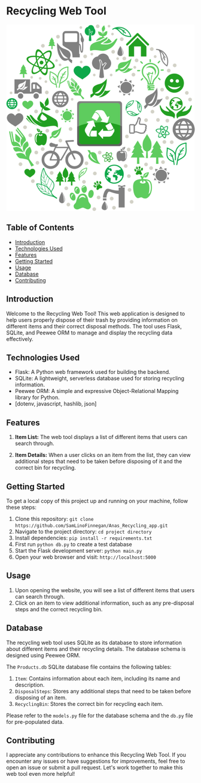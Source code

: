 # Recycling Web Tool

![Recycling Web Tool Banner](./static/images/recycling_world.png)

## Table of Contents

- [Introduction](#introduction)
- [Technologies Used](#technologies-used)
- [Features](#features)
- [Getting Started](#getting-started)
- [Usage](#usage)
- [Database](#database)
- [Contributing](#contributing)


## Introduction

Welcome to the Recycling Web Tool! This web application is designed to help users properly dispose of their trash by providing information on different items and their correct disposal methods. The tool uses Flask, SQLite, and Peewee ORM to manage and display the recycling data effectively.

## Technologies Used

- Flask: A Python web framework used for building the backend.
- SQLite: A lightweight, serverless database used for storing recycling information.
- Peewee ORM: A simple and expressive Object-Relational Mapping library for Python.
- [dotenv, javascript, hashlib, json]

## Features

1. **Item List:** The web tool displays a list of different items that users can search through.

2. **Item Details:** When a user clicks on an item from the list, they can view additional steps that need to be taken before disposing of it and the correct bin for recycling.

## Getting Started

To get a local copy of this project up and running on your machine, follow these steps:

1. Clone this repository: `git clone https://github.com/SamLinoFinnegan/Anas_Recycling_app.git`
2. Navigate to the project directory: `cd project directory`
3. Install dependencies: `pip install -r requirements.txt`
4. First run `python db.py` to create a test database
5. Start the Flask development server: `python main.py`
6. Open your web browser and visit: `http://localhost:5000`

## Usage

1. Upon opening the website, you will see a list of different items that users can search through.
2. Click on an item to view additional information, such as any pre-disposal steps and the correct recycling bin.

## Database

The recycling web tool uses SQLite as its database to store information about different items and their recycling details. The database schema is designed using Peewee ORM.

The `Products.db` SQLite database file contains the following tables:

1. `Item`: Contains information about each item, including its name and description.
2. `DisposalSteps`: Stores any additional steps that need to be taken before disposing of an item.
3. `RecyclingBin`: Stores the correct bin for recycling each item.

Please refer to the `models.py` file for the database schema and the `db.py` file for pre-populated data.

## Contributing

I appreciate any contributions to enhance this Recycling Web Tool. If you encounter any issues or have suggestions for improvements, feel free to open an issue or submit a pull request. Let's work together to make this web tool even more helpful!


